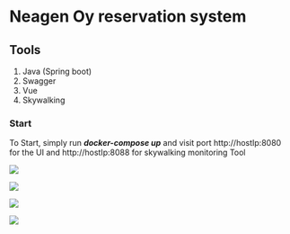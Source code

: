# Neagen Oy reservation system

## Tools

1. Java (Spring boot)
2. Swagger
3. Vue
4. Skywalking

### Start

To Start, simply run **_docker-compose up_** and visit port http://hostIp:8080 for the UI and http://hostIp:8088 for skywalking monitoring Tool

![](../screencapture-localhost-8080-ui-2022-10-02-09_23_02.png)

![](../../Desktop/Screenshot%202022-10-02%20at%2014.33.33.png)

![](../screencapture-localhost-8080-ui-2022-10-02-14_32_47.png)

![](../screencapture-localhost-8080-ui-2022-10-02-14_34_10.png)
